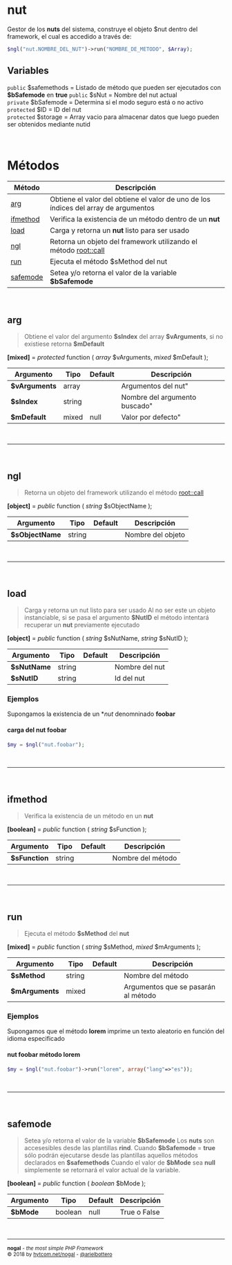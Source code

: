 # nut
Gestor de los **nuts** del sistema, construye el objeto \$nut dentro del framework, el cual es accedido a través de:
```php
$ngl("nut.NOMBRE_DEL_NUT")->run("NOMBRE_DE_METODO", $Array);
```
  
## Variables
`public` $safemethods = Listado de método que pueden ser ejecutados con **\$bSafemode** en **true**
`public` $sNut = Nombre del nut actual  
`private` $bSafemode = Determina si el modo seguro está o no activo  
`protected` $ID = ID del nut  
`protected` $storage = Array vacio para almacenar datos que luego pueden ser obtenidos mediante nutid  

  
&nbsp;

# Métodos
|Método|Descripción|
|---|---|
|[arg](#arg)|Obtiene el valor del obtiene el valor de uno de los índices del array de argumentos|
|[ifmethod](#ifmethod)|Verifica la existencia de un método dentro de un **nut**|
|[load](#load)|Carga y retorna un **nut** listo para ser usado|
|[ngl](#ngl)|Retorna un objeto del framework utilizando el método [root::call](https://github.com/arielbottero/wiki/blob/master/nogal/docs/root.md#call)|
|[run](#run)|Ejecuta el método $sMethod del nut|
|[safemode](#safemode)|Setea y/o retorna el valor de la variable **\$bSafemode**|

&nbsp;

## arg
> Obtiene el valor del argumento **\$sIndex** del array **\$vArguments**, si no existiese retorna **\$mDefault**  

**[mixed]** =  *protected* function ( *array* \$vArguments, *mixed* \$mDefault );  

|Argumento|Tipo|Default|Descripción|
|---|---|---|---|
|**\$vArguments**|array||Argumentos del nut"|
|**\$sIndex**|string||Nombre del argumento buscado"|
|**\$mDefault**|mixed|null|Valor por defecto"|

&nbsp;
___
&nbsp;

## ngl
> Retorna un objeto del framework utilizando el método [root::call](https://github.com/arielbottero/wiki/blob/master/nogal/docs/root.md#call)

**[object]** =  *public* function ( *string* \$sObjectName );  

|Argumento|Tipo|Default|Descripción|
|---|---|---|---|
|**\$sObjectName**|string||Nombre del objeto|

&nbsp;
___
&nbsp;

## load
> Carga y retorna un nut listo para ser usado
> Al no ser este un objeto instanciable, si se pasa el argumento **\$NutID** el método intentará recuperar un **nut** previamente ejecutado

**[object]** =  *public* function ( *string* \$sNutName, *string* \$sNutID );  

|Argumento|Tipo|Default|Descripción|
|---|---|---|---|
|**\$sNutName**|string||Nombre del nut|
|**\$sNutID**|string||Id del nut|
### Ejemplos
Supongamos la existencia de un **nut* denomninado **foobar**
#### carga del nut foobar
```php
$my = $ngl("nut.foobar");
```

&nbsp;
___
&nbsp;

## ifmethod
> Verifica la existencia de un método en un **nut** 

**[boolean]** =  *public* function ( *string* \$sFunction );  

|Argumento|Tipo|Default|Descripción|
|---|---|---|---|
|**\$sFunction**|string||Nombre del método|

&nbsp;
___
&nbsp;

## run
> Ejecuta el método **\$sMethod** del **nut**

**[mixed]** =  *public* function ( *string* \$sMethod, *mixed* \$mArguments );  

|Argumento|Tipo|Default|Descripción|
|---|---|---|---|
|**\$sMethod**|string||Nombre del método|
|**\$mArguments**|mixed||Argumentos que se pasarán al método|
### Ejemplos
Supongamos que el método **lorem** imprime un texto aleatorio en función del idioma especificado
#### nut foobar método lorem
```php
$my = $ngl("nut.foobar")->run("lorem", array("lang"=>"es"));
```

&nbsp;
___
&nbsp;

## safemode
> Setea y/o retorna el valor de la variable **\$bSafemode**
> Los **nuts** son accesesibles desde las plantillas **rind**. Cuando **$bSafemode** = **true** sólo podrán ejecutarse desde las plantillas aquellos métodos declarados en **\$safemethods**
> Cuando el valor de **\$bMode** sea **null** simplemente se retornará el valor actual de la variable.

**[boolean]** =  *public* function ( *boolean* \$bMode );  

|Argumento|Tipo|Default|Descripción|
|---|---|---|---|
|**\$bMode**|boolean|null|True o False|

&nbsp;
___
<sub><b>nogal</b> - <em>the most simple PHP Framework</em></sub><br />
<sup>&copy; 2018 by <a href="http://hytcom.net/nogal">hytcom.net/nogal</a> - <a href="https://github.com/arielbottero">@arielbottero</a></sup><br />